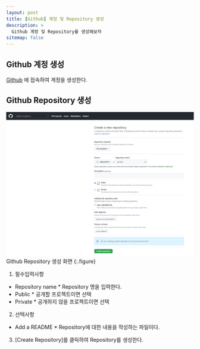 ```yaml
---
layout: post
title: [Github] 계정 및 Repository 생성 
description: >
  Github 계정 및 Repository를 생성해보자
sitemap: false
---
```


## Github 계정 생성

[Github](https://github.com) 에 접속하여 계정을 생성한다.
 
## Github Repository 생성

![Full-width image](/assets/img/own/new_repository.png)
Github Repository 생성 화면
{:.figure}

1. 필수입력사항
  *  Repository name 
    * Repository 명을 입력한다.
  *  Public
    * 공개할 프로젝트이면 선택
  *  Private
    * 공개하지 않을 프로젝트이면 선택

2. 선택사항
  *  Add a README
    * Repository에 대한 내용을 작성하는 파일이다. 

3. [Create Repository]를 클릭하여 Repository를 생성한다.


